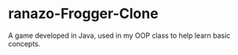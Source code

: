 # ranazo-Frogger-Clone
A game developed in Java, used in my OOP class to help learn basic concepts.
